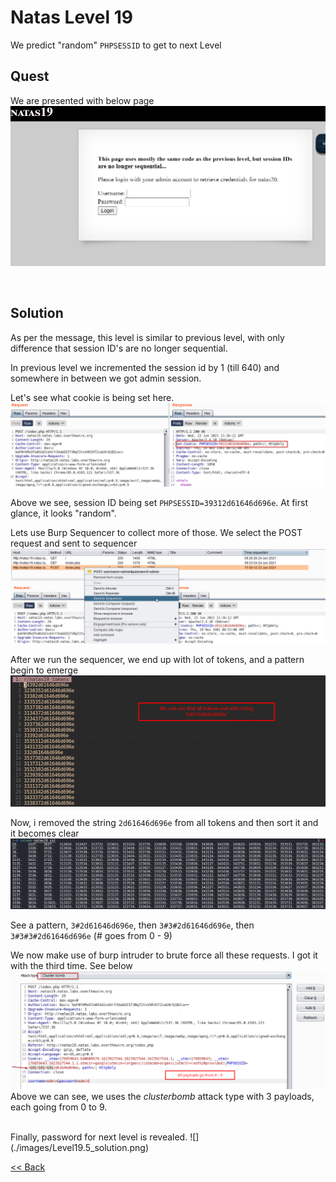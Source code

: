 # Natas Level 19
We predict "random" `PHPSESSID` to get to next Level

## Quest
We are presented with below page
![](./images/Level19.png)

<br/>

## Solution
As per the message, this level is similar to previous level, with only difference that session ID's are no longer sequential.

In previous level we incremented the session id by 1 (till 640) and somewhere in between we got <span id=green>admin</span> session.

Let's see what cookie is being set here.
![](./images/Level19_solution.png)

Above we see, session ID being set `PHPSESSID=39312d61646d696e`. At first glance, it looks "random".


Lets use Burp Sequencer to collect more of those. We select the POST request and sent to sequencer
![](./images/Level19.1_solution.png)


After we run the sequencer, we end up with lot of tokens, and a pattern begin to emerge
![](./images/Level19.2_solution.png)


Now, i removed the string `2d61646d696e` from all tokens and then sort it and it becomes clear
![](./images/Level19.3_solution.png)

See a pattern, `3#2d61646d696e`, then `3#3#2d61646d696e`, then `3#3#3#2d61646d696e`  (# goes from 0 - 9)


We now make use of burp intruder to brute force all these requests. I got it with the third time. See below
![](./images/Level19.4_solution.png)
Above we can see, we uses the _clusterbomb_ attack type with 3 payloads, each going from 0 to 9.

<br/>
Finally, password for next level is revealed.
![](./images/Level19.5_solution.png)

<br/>

[<< Back](https://grey-fish.github.io/Natas/index.html)
